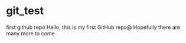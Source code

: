 # git_test
first github repo
    Hello, this is my first GitHub repo@
    Hopefully there are many more to come